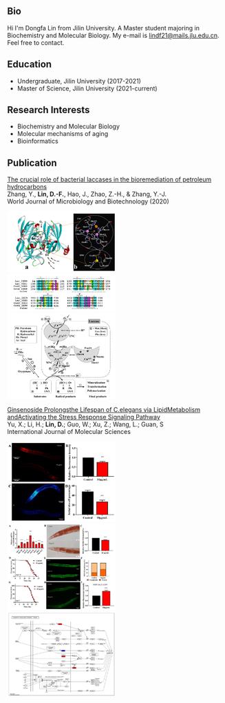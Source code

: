 ## Bio

Hi I'm Dongfa Lin from Jilin University. A Master student majoring in Biochemistry and Molecular Biology. My e-mail is lindf21@mails.jlu.edu.cn. Feel free to contact.



## Education

- Undergraduate, Jilin University (2017-2021)
- Master of Science, Jilin University (2021-current)


##  Research Interests

- Biochemistry and Molecular Biology
- Molecular mechanisms of aging 
- Bioinformatics

## Publication

[The crucial role of bacterial laccases in the bioremediation of petroleum hydrocarbons](https://sci-hub.se/10.1007/s11274-020-02888-1) 
</br>Zhang, Y., **Lin, D.-F.**, Hao, J., Zhao, Z.-H., & Zhang, Y.-J.
</br>World Journal of Microbiology and Biotechnology  (2020) 




<img src=1.png width=50% />

<img src=2.png width=50% />

<img src=3.png width=50% />


[Ginsenoside Prolongsthe Lifespan of C.elegans via LipidMetabolism andActivating the Stress Response
Signaling Pathway](https://www.mdpi.com/1422-0067/22/18/9668#:~:text=Ginsenoside%20Prolongs%20the%20Lifespan%20of%20C.%20elegans%20via,Metabolism%20and%20Activating%20the%20Stress%20Response%20Signaling%20Pathway)
<br/>Yu, X.; Li, H.; **Lin, D.**; Guo, W.; Xu, Z.; Wang, L.; Guan, S
<br/>International Journal of Molecular Sciences



<img src=4.jpg width=50% />

<img src=5.jpg width=50% />

<img src=7.jpg width=50% />


